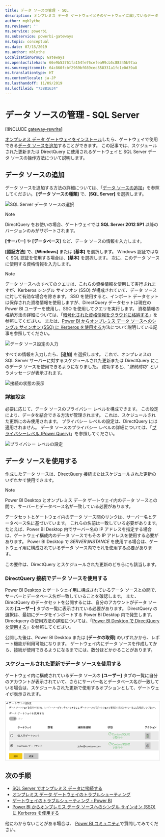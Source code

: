 ```yaml
---
title: データ ソースの管理 - SQL
description: オンプレミス データ ゲートウェイとそのゲートウェイに属しているデータ ソースを管理する方法。
author: mgblythe
ms.reviewer: ''
ms.service: powerbi
ms.subservice: powerbi-gateways
ms.topic: conceptual
ms.date: 07/15/2019
ms.author: mblythe
LocalizationGroup: Gateways
ms.openlocfilehash: 66e9b53761fa154fe76cefea99cb5c88345b97aa
ms.sourcegitcommit: 64c860fcbf2969bf089cec358331a1fc1e0d39a8
ms.translationtype: HT
ms.contentlocale: ja-JP
ms.lasthandoff: 11/09/2019
ms.locfileid: "73881634"
---
```

# <a name="manage-your-data-source---sql-server"></a>データ ソースの管理 - SQL Server

[!INCLUDE [gateway-rewrite](includes/gateway-rewrite.md)]

[オンプレミス データ ゲートウェイをインストール](/data-integration/gateway/service-gateway-install)したら、ゲートウェイで使用できる[データ ソースを追加](service-gateway-data-sources.md#add-a-data-source)することができます。 この記事では、スケジュールされた更新または DirectQuery に使用されるゲートウェイと SQL Server データ ソースの操作方法について説明します。

## <a name="add-a-data-source"></a>データ ソースの追加

データ ソースを追加する方法の詳細については、「[データ ソースの追加](service-gateway-data-sources.md#add-a-data-source)」を参照してください。 **[データ ソースの種類]** で、**[SQL Server]** を選択します。

![SQL Server データ ソースの選択](media/service-gateway-enterprise-manage-sql/datasourcesettings2.png)

> [!NOTE]
> DirectQuery をお使いの場合、ゲートウェイでは **SQL Server 2012 SP1** 以降のバージョンのみがサポートされます。

**[サーバー]** や **[データベース]** など、データ ソースの情報を入力します。 

**[認証方法]** で、**[Windows]** または **[基本]** を選択します。 Windows 認証ではなく SQL 認証を使用する場合は、**[基本]** を選択します。 次に、このデータ ソースに使用する資格情報を入力します。

> [!NOTE]
> データ ソースへのすべてのクエリは、これらの資格情報を使用して実行されますが、Kerberos シングル サインオン (SSO) が構成されていて、データ ソースに対して有効な場合を除きます。 SSO を使用すると、インポート データセットは保存された資格情報を使用しますが、DirectQuery データセットは現在の Power BI ユーザーを使用し、SSO を使用してクエリを実行します。 資格情報の格納方法の詳細については、「[暗号化された資格情報をクラウドに格納する](service-gateway-data-sources.md#store-encrypted-credentials-in-the-cloud)」を参照してください。 または、[Power BI からオンプレミス データ ソースへのシングル サインオン (SSO) に Kerberos を使用する](service-gateway-sso-kerberos.md)方法について説明している記事を参照してください。

![データ ソース設定の入力](media/service-gateway-enterprise-manage-sql/datasourcesettings3.png)

すべての情報を入力したら、**[追加]** を選択します。 これで、オンプレミスの SQL Server サーバーに対するスケジュールされた更新または DirectQuery にこのデータ ソースを使用できるようになりました。 成功すると、"*接続成功*" というメッセージが表示されます。

![接続の状態の表示](media/service-gateway-enterprise-manage-sql/datasourcesettings4.png)

### <a name="advanced-settings"></a>詳細設定

必要に応じて、データ ソースのプライバシー レベルを構成できます。 この設定により、データを結合できる方法が管理されます。 これは、スケジュールされた更新にのみ使用されます。 プライバシー レベルの設定は、DirectQuery には適用されません。 データ ソースのプライバシー レベルの詳細については、「[プライバシーレベル (Power Query)](https://support.office.com/article/Privacy-levels-Power-Query-CC3EDE4D-359E-4B28-BC72-9BEE7900B540)」を参照してください。

![プライバシー レベルの設定](media/service-gateway-enterprise-manage-sql/datasourcesettings9.png)

## <a name="use-the-data-source"></a>データ ソースを使用する

作成したデータ ソースは、DirectQuery 接続またはスケジュールされた更新のいずれかで使用できます。

> [!NOTE]
> Power BI Desktop とオンプレミス データ ゲートウェイ内のデータ ソースとの間で、サーバーとデータベース名が一致している必要があります。

データセットとゲートウェイ内のデータ ソース間のリンクは、サーバー名とデータベース名に基づいています。 これらの名前は一致している必要があります。 たとえば、Power BI Desktop 内でサーバー名の IP アドレスを指定する場合は、ゲートウェイ構成内のデータ ソースでもその IP アドレスを使用する必要があります。 Power BI Desktop で *SERVER\INSTANCE* を使用する場合は、ゲートウェイ用に構成されているデータ ソース内でそれを使用する必要があります。

この要件は、DirectQuery とスケジュールされた更新のどちらにも該当します。

### <a name="use-the-data-source-with-directquery-connections"></a>DirectQuery 接続でデータ ソースを使用する

Power BI Desktop とゲートウェイ用に構成されているデータ ソースとの間で、サーバーとデータベース名が一致していることを確認します。 また、DirectQuery のデータセットを公開するには、自分のアカウントがデータ ソースの **[ユーザー]** タブの一覧に表示されている必要があります。 DirectQuery の選択は、最初にデータをインポートする Power BI Desktop 内で発生します。 Directquery の使用方法の詳細については、「[Power BI Desktop で DirectQuery を使用する](desktop-use-directquery.md)」を参照してください。

公開した後は、Power BI Desktop または **[データの取得]** のいずれかから、レポート機能が利用可能になります。 ゲートウェイ内にデータ ソースを作成してから、接続が使用できるようになるまでには、数分ほどかかることがあります。

### <a name="use-the-data-source-with-scheduled-refresh"></a>スケジュールされた更新でデータ ソースを使用する

ゲートウェイ内に構成されているデータ ソースの **[ユーザー]** タブの一覧に自分のアカウントが表示されていて、さらにサーバー名とデータベース名が一致している場合は、スケジュールされた更新で使用するオプションとして、ゲートウェイが表示されます。

![ユーザーの表示](media/service-gateway-enterprise-manage-sql/powerbi-gateway-enterprise-schedule-refresh.png)

## <a name="next-steps"></a>次の手順

* [SQL Server でオンプレミス データに接続する](service-gateway-sql-tutorial.md)
* [オンプレミス データ ゲートウェイのトラブルシューティング](/data-integration/gateway/service-gateway-tshoot)
* [ゲートウェイのトラブルシューティング - Power BI](service-gateway-onprem-tshoot.md)
* [Power BI からオンプレミス データ ソースへのシングル サインオン (SSO) に Kerberos を使用する](service-gateway-sso-kerberos.md)

他にわからないことがある場合は、 [Power BI コミュニティ](https://community.powerbi.com/)で質問してみてください。

